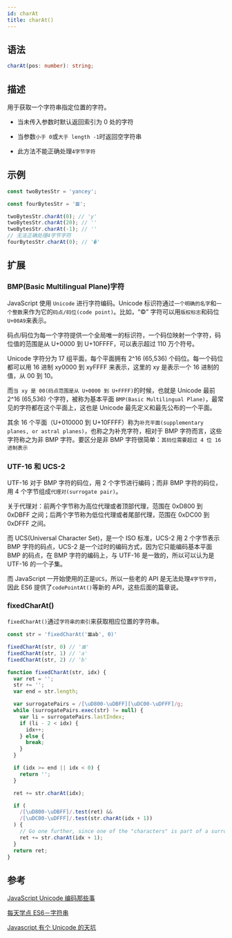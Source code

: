 ```yaml
---
id: charAt
title: charAt()
---
```


## 语法

```ts
charAt(pos: number): string;
```

## 描述

用于获取一个字符串指定位置的字符。

- 当未传入参数时默认返回索引为 0 处的字符

- 当参数`小于 0`或`大于 length -1`时返回空字符串

- 此方法不能正确处理`4字节字符`

## 示例

```js
const twoBytesStr = 'yancey';

const fourBytesStr = '𝌆';

twoBytesStr.charAt(0); // 'y'
twoBytesStr.charAt(20); // ''
twoBytesStr.charAt(-1); // ''
// 无法正确处理4字节字符
fourBytesStr.charAt(0); // '�'
```

## 扩展

### BMP(Basic Multilingual Plane)字符

JavaScript 使用 `Unicode` 进行字符编码。Unicode 标识符通过`一个明确的名字`和`一个整数`来作为它的`码点/码位(code point)`。比如，“©️” 字符可以用`版权标志`和码位`U+00A9`来表示。

码点/码位为每一个字符提供一个全局唯一的标识符，一个码位映射一个字符，码位值的范围是从 U+0000 到 U+10FFFF，可以表示超过 110 万个符号。

Unicode 字符分为 17 组平面，每个平面拥有 2^16 (65,536) 个码位。每一个码位都可以用 16 进制 xy0000 到 xyFFFF 来表示，这里的 xy 是表示一个 16 进制的值，从 00 到 10。

而`当 xy 是 00(码点范围是从 U+0000 到 U+FFFF)`的时候，也就是 Unicode 最前 2^16 (65,536) 个字符，被称为基本平面 `BMP(Basic Multilingual Plane)`，最常见的字符都在这个平面上，这也是 Unicode 最先定义和最先公布的一个平面。

其余 16 个平面（U+010000 到 U+10FFFF）称为`补充平面(supplementary planes, or astral planes)`，也称之为补充字符，相对于 BMP 字符而言，这些字符称之为非 BMP 字符。要区分是非 BMP 字符很简单：`其码位需要超过 4 位 16 进制表示`

### UTF-16 和 UCS-2

UTF-16 对于 BMP 字符的码位，用 2 个字节进行编码；而非 BMP 字符的码位，用 4 个字节组成`代理对(surrogate pair)`。

关于代理对：前两个字节称为高位代理或者顶部代理，范围在 0xD800 到 0xDBFF 之间；后两个字节称为低位代理或者尾部代理，范围在 0xDC00 到 0xDFFF 之间。

而 UCS(Universal Character Set)，是一个 ISO 标准，UCS-2 用 2 个字节表示 BMP 字符的码点，UCS-2 是一个过时的编码方式，因为它只能编码基本平面 BMP 的码点，在 BMP 字符的编码上，与 UTF-16 是一致的，所以可以认为是 UTF-16 的一个子集。

而 JavaScript 一开始使用的正是`UCS`，所以一些老的 API 是无法处理`4字节字符`，因此 ES6 提供了`codePointAt()`等新的 API，这些后面的篇章说。

### fixedCharAt()

`fixedCharAt()`通过`字符串的索引`来获取相应位置的字符串。

```js
const str = 'fixedCharAt('𝌆ab', 0)'

fixedCharAt(str, 0) // '𝌆'
fixedCharAt(str, 1) // 'a'
fixedCharAt(str, 2) // 'b'
```

```js
function fixedCharAt(str, idx) {
  var ret = '';
  str += '';
  var end = str.length;

  var surrogatePairs = /[\uD800-\uDBFF][\uDC00-\uDFFF]/g;
  while (surrogatePairs.exec(str) != null) {
    var li = surrogatePairs.lastIndex;
    if (li - 2 < idx) {
      idx++;
    } else {
      break;
    }
  }

  if (idx >= end || idx < 0) {
    return '';
  }

  ret += str.charAt(idx);

  if (
    /[\uD800-\uDBFF]/.test(ret) &&
    /[\uDC00-\uDFFF]/.test(str.charAt(idx + 1))
  ) {
    // Go one further, since one of the "characters" is part of a surrogate pair
    ret += str.charAt(idx + 1);
  }
  return ret;
}
```

## 参考

[JavaScript Unicode 编码那些事](https://objcer.com/2017/05/21/JavaScript-Unicode/)

[每天学点 ES6－字符串](http://cookfront.github.io/2015/06/04/es6-string/)

[Javascript 有个 Unicode 的天坑](http://www.alloyteam.com/2016/12/javascript-has-a-unicode-sinkhole/)
